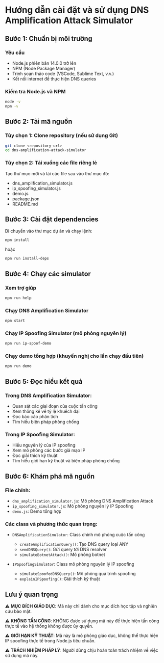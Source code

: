 # Hướng dẫn cài đặt và sử dụng DNS Amplification Attack Simulator

## Bước 1: Chuẩn bị môi trường

### Yêu cầu
- Node.js phiên bản 14.0.0 trở lên
- NPM (Node Package Manager)
- Trình soạn thảo code (VSCode, Sublime Text, v.v.)
- Kết nối internet để thực hiện DNS queries

### Kiểm tra Node.js và NPM
```bash
node -v
npm -v
```

## Bước 2: Tải mã nguồn

### Tùy chọn 1: Clone repository (nếu sử dụng Git)
```bash
git clone <repository-url>
cd dns-amplification-attack-simulator
```

### Tùy chọn 2: Tải xuống các file riêng lẻ
Tạo thư mục mới và tải các file sau vào thư mục đó:
- dns_amplification_simulator.js
- ip_spoofing_simulator.js
- demo.js
- package.json
- README.md

## Bước 3: Cài đặt dependencies

Di chuyển vào thư mục dự án và chạy lệnh:
```bash
npm install
```
hoặc
```bash
npm run install-deps
```

## Bước 4: Chạy các simulator

### Xem trợ giúp
```bash
npm run help
```

### Chạy DNS Amplification Simulator
```bash
npm start
```

### Chạy IP Spoofing Simulator (mô phỏng nguyên lý)
```bash
npm run ip-spoof-demo
```

### Chạy demo tổng hợp (khuyến nghị cho lần chạy đầu tiên)
```bash
npm run demo
```

## Bước 5: Đọc hiểu kết quả

### Trong DNS Amplification Simulator:
- Quan sát các giai đoạn của cuộc tấn công
- Xem thống kê về tỷ lệ khuếch đại
- Đọc báo cáo phân tích
- Tìm hiểu biện pháp phòng chống

### Trong IP Spoofing Simulator:
- Hiểu nguyên lý của IP spoofing
- Xem mô phỏng các bước giả mạo IP
- Đọc giải thích kỹ thuật
- Tìm hiểu giới hạn kỹ thuật và biện pháp phòng chống

## Bước 6: Khám phá mã nguồn

### File chính:
- `dns_amplification_simulator.js`: Mô phỏng DNS Amplification Attack
- `ip_spoofing_simulator.js`: Mô phỏng nguyên lý IP Spoofing
- `demo.js`: Demo tổng hợp

### Các class và phương thức quan trọng:
- `DNSAmplificationSimulator`: Class chính mô phỏng cuộc tấn công
  - `createAmplificationQuery()`: Tạo DNS query loại ANY
  - `sendDNSQuery()`: Gửi query tới DNS resolver
  - `simulateBotnetAttack()`: Mô phỏng botnet

- `IPSpoofingSimulator`: Class mô phỏng nguyên lý IP spoofing
  - `simulateSpoofedDNSQuery()`: Mô phỏng quá trình spoofing
  - `explainIPSpoofing()`: Giải thích kỹ thuật

## Lưu ý quan trọng

⚠️ **MỤC ĐÍCH GIÁO DỤC**: Mã này chỉ dành cho mục đích học tập và nghiên cứu bảo mật.

⚠️ **KHÔNG TẤN CÔNG**: KHÔNG được sử dụng mã này để thực hiện tấn công thực tế vào hệ thống không được ủy quyền.

⚠️ **GIỚI HẠN KỸ THUẬT**: Mã này là mô phỏng giáo dục, không thể thực hiện IP spoofing thực tế trong Node.js tiêu chuẩn.

⚠️ **TRÁCH NHIỆM PHÁP LÝ**: Người dùng chịu hoàn toàn trách nhiệm về việc sử dụng mã này.
